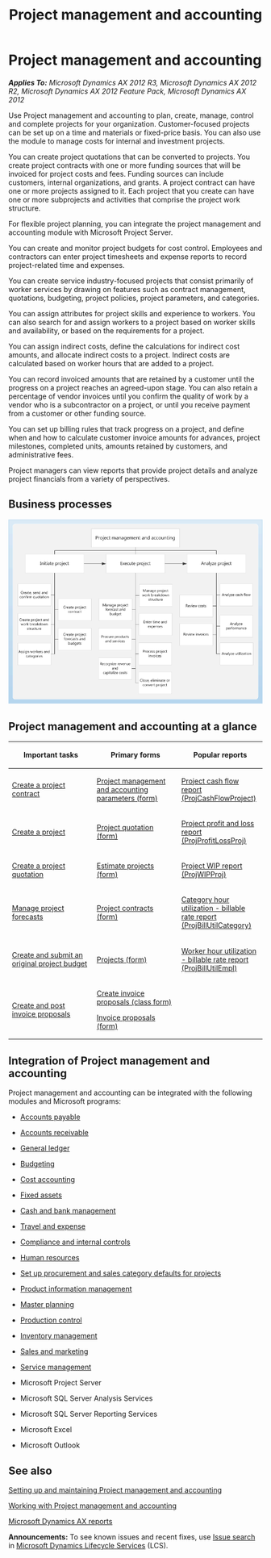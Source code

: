 ﻿---
title: Project management and accounting
TOCTitle: Project management and accounting
ms:assetid: b5f7f21b-6376-47b4-a0bf-eb00c2887e9d
ms:mtpsurl: https://technet.microsoft.com/en-us/library/Hh242752(v=AX.60)
ms:contentKeyID: 36059086
ms.date: 10/06/2014
mtps_version: v=AX.60
f1_keywords:
- Project
- project budget
- invoice proposal
- project contract
- Project management and accounting
---

# Project management and accounting 


_**Applies To:** Microsoft Dynamics AX 2012 R3, Microsoft Dynamics AX 2012 R2, Microsoft Dynamics AX 2012 Feature Pack, Microsoft Dynamics AX 2012_

Use Project management and accounting to plan, create, manage, control and complete projects for your organization. Customer-focused projects can be set up on a time and materials or fixed-price basis. You can also use the module to manage costs for internal and investment projects.

You can create project quotations that can be converted to projects. You create project contracts with one or more funding sources that will be invoiced for project costs and fees. Funding sources can include customers, internal organizations, and grants. A project contract can have one or more projects assigned to it. Each project that you create can have one or more subprojects and activities that comprise the project work structure.

For flexible project planning, you can integrate the project management and accounting module with Microsoft Project Server.

You can create and monitor project budgets for cost control. Employees and contractors can enter project timesheets and expense reports to record project-related time and expenses.

You can create service industry-focused projects that consist primarily of worker services by drawing on features such as contract management, quotations, budgeting, project policies, project parameters, and categories.

You can assign attributes for project skills and experience to workers. You can also search for and assign workers to a project based on worker skills and availability, or based on the requirements for a project.

You can assign indirect costs, define the calculations for indirect cost amounts, and allocate indirect costs to a project. Indirect costs are calculated based on worker hours that are added to a project.

You can record invoiced amounts that are retained by a customer until the progress on a project reaches an agreed-upon stage. You can also retain a percentage of vendor invoices until you confirm the quality of work by a vendor who is a subcontractor on a project, or until you receive payment from a customer or other funding source.

You can set up billing rules that track progress on a project, and define when and how to calculate customer invoice amounts for advances, project milestones, completed units, amounts retained by customers, and administrative fees.

Project managers can view reports that provide project details and analyze project financials from a variety of perspectives.

## Business processes

 ![Project business process flow diagram](images/Hh242752.Project_Business_Process_Flow_Diagram(AX.60).gif "Project business process flow diagram")

## Project management and accounting at a glance

<table>
<colgroup>
<col style="width: 33%" />
<col style="width: 33%" />
<col style="width: 33%" />
</colgroup>
<thead>
<tr class="header">
<th><p><strong>Important tasks</strong></p></th>
<th><p><strong>Primary forms</strong></p></th>
<th><p><strong>Popular reports</strong></p></th>
</tr>
</thead>
<tbody>
<tr class="odd">
<td><p><a href="create-a-project-contract.md">Create a project contract</a></p></td>
<td><p><a href="https://technet.microsoft.com/en-us/library/aa599440(v=ax.60)">Project management and accounting parameters (form)</a></p></td>
<td><p><a href="project-cash-flow-report-projcashflowproject.md">Project cash flow report (ProjCashFlowProject)</a></p></td>
</tr>
<tr class="even">
<td><p><a href="create-a-project.md">Create a project</a></p></td>
<td><p><a href="https://technet.microsoft.com/en-us/library/aa557295(v=ax.60)">Project quotation (form)</a></p></td>
<td><p><a href="project-profit-and-loss-report-projprofitlossproj.md">Project profit and loss report (ProjProfitLossProj)</a></p></td>
</tr>
<tr class="odd">
<td><p><a href="create-a-project-quotation.md">Create a project quotation</a></p></td>
<td><p><a href="https://technet.microsoft.com/en-us/library/aa599196(v=ax.60)">Estimate projects (form)</a></p></td>
<td><p><a href="project-wip-report-projwipproj.md">Project WIP report (ProjWIPProj)</a></p></td>
</tr>
<tr class="even">
<td><p><a href="manage-project-forecasts.md">Manage project forecasts</a></p></td>
<td><p><a href="https://technet.microsoft.com/en-us/library/aa586038(v=ax.60)">Project contracts (form)</a></p></td>
<td><p><a href="category-hour-utilization-billable-rate-report-projbillutilcategory.md">Category hour utilization - billable rate report (ProjBillUtilCategory)</a></p></td>
</tr>
<tr class="odd">
<td><p><a href="create-and-submit-an-original-project-budget.md">Create and submit an original project budget</a></p></td>
<td><p><a href="https://technet.microsoft.com/en-us/library/aa585245(v=ax.60)">Projects (form)</a></p></td>
<td><p><a href="worker-hour-utilization-billable-rate-report-projbillutilempl.md">Worker hour utilization - billable rate report (ProjBillUtilEmpl)</a></p></td>
</tr>
<tr class="even">
<td><p><a href="create-and-post-invoice-proposals.md">Create and post invoice proposals</a></p></td>
<td><p><a href="https://technet.microsoft.com/en-us/library/aa600958(v=ax.60)">Create invoice proposals (class form)</a></p>
<p><a href="https://technet.microsoft.com/en-us/library/aa615408(v=ax.60)">Invoice proposals (form)</a></p></td>
<td><p></p></td>
</tr>
</tbody>
</table>


## Integration of Project management and accounting

Project management and accounting can be integrated with the following modules and Microsoft programs:

  - [Accounts payable](accounts-payable.md)

  - [Accounts receivable](accounts-receivable.md)

  - [General ledger](general-ledger.md)

  - [Budgeting](budgeting.md)

  - [Cost accounting](cost-accounting.md)

  - [Fixed assets](fixed-assets.md)

  - [Cash and bank management](cash-and-bank-management.md)

  - [Travel and expense](travel-and-expense.md)

  - [Compliance and internal controls](compliance-and-internal-controls.md)

  - [Human resources](human-resources.md)

  - [Set up procurement and sales category defaults for projects](set-up-procurement-and-sales-category-defaults-for-projects.md)

  - [Product information management](product-information-management.md)

  - [Master planning](master-planning.md)

  - [Production control](production-control.md)

  - [Inventory management](inventory-management.md)

  - [Sales and marketing](sales-and-marketing.md)

  - [Service management](service-management.md)

  - Microsoft Project Server

  - Microsoft SQL Server Analysis Services

  - Microsoft SQL Server Reporting Services

  - Microsoft Excel

  - Microsoft Outlook

## See also

[Setting up and maintaining Project management and accounting](setting-up-and-maintaining-project-management-and-accounting.md)

[Working with Project management and accounting](working-with-project-management-and-accounting.md)

[Microsoft Dynamics AX reports](microsoft-dynamics-ax-reports.md)

  
**Announcements:** To see known issues and recent fixes, use [Issue search](http://go.microsoft.com/fwlink/?linkid=389258) in [Microsoft Dynamics Lifecycle Services](http://go.microsoft.com/fwlink/?linkid=306505) (LCS).

